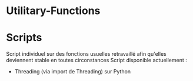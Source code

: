 # Utilitary-Functions

# Scripts 
Script individuel sur des fonctions usuelles retravaillé afin qu'elles deviennent stable en toutes circonstances
Script disponible actuellement : 
 - Threading (via import de Threading) sur Python
